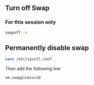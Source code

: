 ## Turn off Swap

### For this session only
```bash
swapoff -a
```

## Permanently disable swap
```bash
nano /etc/sysctl.conf
```

Then add the following line
```bash
vm.swappiness=10
```

